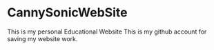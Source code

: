 # CannySonicWebSite
This is my personal Educational Website 
This is my github account for saving my website work.
